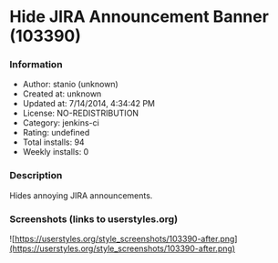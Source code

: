 # Hide JIRA Announcement Banner (103390)

### Information
- Author: stanio (unknown)
- Created at: unknown
- Updated at: 7/14/2014, 4:34:42 PM
- License: NO-REDISTRIBUTION
- Category: jenkins-ci
- Rating: undefined
- Total installs: 94
- Weekly installs: 0


### Description
Hides annoying JIRA announcements.


### Screenshots (links to userstyles.org)
![https://userstyles.org/style_screenshots/103390-after.png](https://userstyles.org/style_screenshots/103390-after.png)


